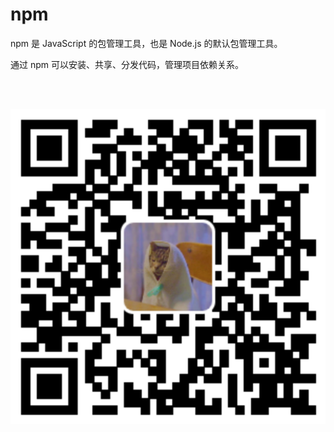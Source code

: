 # npm

npm 是 JavaScript 的包管理工具，也是 Node.js 的默认包管理工具。

通过 npm 可以安装、共享、分发代码，管理项目依赖关系。

<br><br>

<p align="center"><img src="manual-npm.svg"></p>
